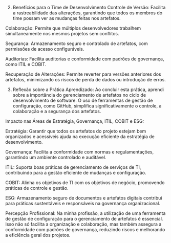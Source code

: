 2. Benefícios para o Time de Desenvolvimento
Controle de Versão: Facilita a rastreabilidade das alterações, garantindo que todos os membros do time possam ver as mudanças feitas nos artefatos.

Colaboração: Permite que múltiplos desenvolvedores trabalhem simultaneamente nos mesmos projetos sem conflitos.

Segurança: Armazenamento seguro e controlado de artefatos, com permissões de acesso configuráveis.

Auditorias: Facilita auditorias e conformidade com padrões de governança, como ITIL e COBIT.

Recuperação de Alterações: Permite reverter para versões anteriores dos artefatos, minimizando os riscos de perda de dados ou introdução de erros.

3. Reflexão sobre a Prática
Aprendizado: Ao concluir esta prática, aprendi sobre a importância do gerenciamento de artefatos no ciclo de desenvolvimento de software. O uso de ferramentas de gestão de configuração, como GitHub, simplifica significativamente o controle, a colaboração e a segurança dos artefatos.

Impacto nas Áreas de Estratégia, Governança, ITIL, COBIT e ESG:

Estratégia: Garantir que todos os artefatos do projeto estejam bem organizados e acessíveis ajuda na execução eficiente da estratégia de desenvolvimento.

Governança: Facilita a conformidade com normas e regulamentações, garantindo um ambiente controlado e auditável.

ITIL: Suporta boas práticas de gerenciamento de serviços de TI, contribuindo para a gestão eficiente de mudanças e configuração.

COBIT: Alinha os objetivos de TI com os objetivos de negócio, promovendo práticas de controle e gestão.

ESG: Armazenamento seguro de documentos e artefatos digitais contribui para práticas sustentáveis e responsáveis na governança organizacional.

Percepção Profissional: Na minha profissão, a utilização de uma ferramenta de gestão de configuração para o gerenciamento de artefatos é essencial. Isso não só facilita a organização e colaboração, mas também assegura a conformidade com padrões de governança, reduzindo riscos e melhorando a eficiência geral dos projetos.
